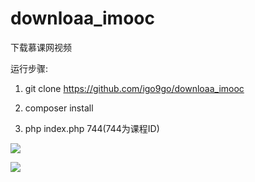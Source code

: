 # downloaa_imooc
下载慕课网视频

运行步骤:

1. git clone https://github.com/igo9go/downloaa_imooc

2. composer install

3. php index.php 744(744为课程ID)


![](http://oc9orpe44.bkt.clouddn.com/17-2-7/12718178-file_1486460082478_d782.png)

![](http://oc9orpe44.bkt.clouddn.com/17-2-7/57911326-file_1486460108434_9092.png)